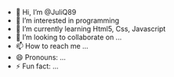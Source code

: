 - 👋 Hi, I’m @JuliQ89
- 👀 I’m interested in programming
- 🌱 I’m currently learning Html5, Css, Javascript
- 💞️ I’m looking to collaborate on ...
- 📫 How to reach me ...
- 😄 Pronouns: ...
- ⚡ Fun fact: ...

<!---
JuliQ89/JuliQ89 is a ✨ special ✨ repository because its `README.md` (this file) appears on your GitHub profile.
You can click the Preview link to take a look at your changes.
--->
